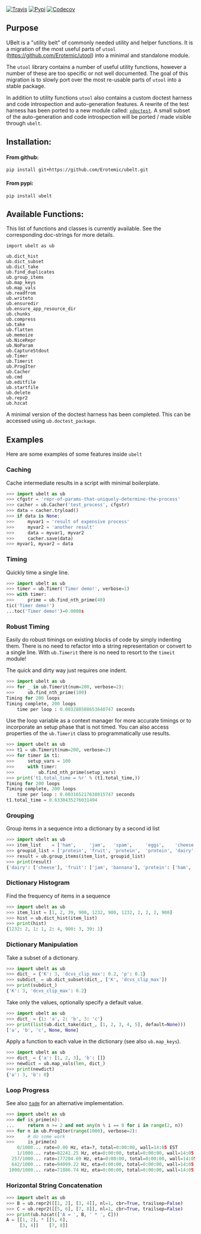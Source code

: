 [![Travis](https://img.shields.io/travis/Erotemic/ubelt.svg)](https://travis-ci.org/Erotemic/ubelt)
[![Pypi](https://img.shields.io/pypi/v/ubelt.svg)](https://pypi.python.org/pypi/ubelt)
[![Codecov](https://codecov.io/github/Erotemic/ubelt/badge.svg?branch=master&service=github)](https://codecov.io/github/Erotemic/ubelt?branch=master)


## Purpose
UBelt is a "utility belt" of commonly needed utility and helper functions.
It is a migration of the most useful parts of `utool`
  (https://github.com/Erotemic/utool) into a minimal and standalone module.

The `utool` library contains a number of useful utility functions, however a
number of these are too specific or not well documented. The goal of this
migration is to slowly port over the most re-usable parts of `utool` into a
stable package.

In addition to utility functions `utool` also contains a custom doctest
  harness and code introspection and auto-generation features.
A rewrite of the test harness has been ported to a new module called:
[`xdoctest`](https://github.com/Erotemic/xdoctest).  A small subset of the
auto-generation and code introspection will be ported / made visible through
`ubelt`.


## Installation:

#### From github:
```
pip install git+https://github.com/Erotemic/ubelt.git
```

#### From pypi:
```
pip install ubelt
```

## Available Functions:
This list of functions and classes is currently available. 
See the corresponding doc-strings for more details.

```
import ubelt as ub

ub.dict_hist
ub.dict_subset
ub.dict_take
ub.find_duplicates
ub.group_items
ub.map_keys
ub.map_vals
ub.readfrom
ub.writeto
ub.ensuredir
ub.ensure_app_resource_dir
ub.chunks
ub.compress
ub.take
ub.flatten
ub.memoize
ub.NiceRepr
ub.NoParam
ub.CaptureStdout
ub.Timer
ub.Timerit
ub.ProgIter
ub.Cacher
ub.cmd
ub.editfile
ub.startfile
ub.delete
ub.repr2
ub.hzcat
```

A minimal version of the doctest harness has been completed.
This can be accessed using `ub.doctest_package`.

## Examples

Here are some examples of some features inside `ubelt`


### Caching
Cache intermediate results in a script with minimal boilerplate.
```python
>>> import ubelt as ub
>>> cfgstr = 'repr-of-params-that-uniquely-determine-the-process'
>>> cacher = ub.Cacher('test_process', cfgstr)
>>> data = cacher.tryload()
>>> if data is None:
>>>     myvar1 = 'result of expensive process'
>>>     myvar2 = 'another result'
>>>     data = myvar1, myvar2
>>>     cacher.save(data)
>>> myvar1, myvar2 = data
```


### Timing
Quickly time a single line.
```python
>>> import ubelt as ub
>>> timer = ub.Timer('Timer demo!', verbose=1)
>>> with timer:
>>>     prime = ub.find_nth_prime(40)
tic('Timer demo!')
...toc('Timer demo!')=0.0008s
```


### Robust Timing
Easily do robust timings on existing blocks of code by simply indenting them.
There is no need to refactor into a string representation or convert to a
single line.  With `ub.Timerit` there is no need to resort to the `timeit`
module!

The quick and dirty way just requires one indent.
```python
>>> import ubelt as ub
>>> for _ in ub.Timerit(num=200, verbose=2):
>>>     ub.find_nth_prime(100)
Timing for 200 loops
Timing complete, 200 loops
    time per loop : 0.003288508653640747 seconds
```


Use the loop variable as a context manager for more accurate timings or to
incorporate an setup phase that is not timed.  You can also access properties
of the `ub.Timerit` class to programmatically use results.
```python
>>> import ubelt as ub
>>> t1 = ub.Timerit(num=200, verbose=2)
>>> for timer in t1:
>>>     setup_vars = 100
>>>     with timer:
>>>         ub.find_nth_prime(setup_vars)
>>> print('t1.total_time = %r' % (t1.total_time,))
Timing for 200 loops
Timing complete, 200 loops
    time per loop : 0.003165217638015747 seconds
t1.total_time = 0.6330435276031494
```


### Grouping

Group items in a sequence into a dictionary by a second id list
```python
>>> import ubelt as ub
>>> item_list    = ['ham',     'jam',   'spam',     'eggs',    'cheese', 'bannana']
>>> groupid_list = ['protein', 'fruit', 'protein',  'protein', 'dairy',  'fruit']
>>> result = ub.group_items(item_list, groupid_list)
>>> print(result)
{'dairy': ['cheese'], 'fruit': ['jam', 'bannana'], 'protein': ['ham', 'spam', 'eggs']}
```


### Dictionary Histogram

Find the frequency of items in a sequence
```python
>>> import ubelt as ub
>>> item_list = [1, 2, 39, 900, 1232, 900, 1232, 2, 2, 2, 900]
>>> hist = ub.dict_hist(item_list)
>>> print(hist)
{1232: 2, 1: 1, 2: 4, 900: 3, 39: 1}
```


### Dictionary Manipulation


Take a subset of a dictionary.
```python
>>> import ubelt as ub
>>> dict_ = {'K': 3, 'dcvs_clip_max': 0.2, 'p': 0.1}
>>> subdict_ = ub.dict_subset(dict_, ['K', 'dcvs_clip_max'])
>>> print(subdict_)
{'K': 3, 'dcvs_clip_max': 0.2}
```


Take only the values, optionally specify a default value.
```python
>>> import ubelt as ub
>>> dict_ = {1: 'a', 2: 'b', 3: 'c'}
>>> print(list(ub.dict_take(dict_, [1, 2, 3, 4, 5], default=None)))
['a', 'b', 'c', None, None]
```


Apply a function to each value in the dictionary (see also `ub.map_keys`).
```python
>>> import ubelt as ub
>>> dict_ = {'a': [1, 2, 3], 'b': []}
>>> newdict = ub.map_vals(len, dict_)
>>> print(newdict)
{'a': 3, 'b': 0}
```


### Loop Progress
See also [`tqdm`](https://pypi.python.org/pypi/tqdm) for an alternative
implementation.
```python
>>> import ubelt as ub
>>> def is_prime(n):
...     return n >= 2 and not any(n % i == 0 for i in range(2, n))
>>> for n in ub.ProgIter(range(1000), verbose=2):
>>>     # do some work
>>>     is_prime(n)
    0/1000... rate=0.00 Hz, eta=?, total=0:00:00, wall=14:05 EST 
    1/1000... rate=82241.25 Hz, eta=0:00:00, total=0:00:00, wall=14:05 EST 
  257/1000... rate=177204.69 Hz, eta=0:00:00, total=0:00:00, wall=14:05 EST 
  642/1000... rate=94099.22 Hz, eta=0:00:00, total=0:00:00, wall=14:05 EST 
 1000/1000... rate=71886.74 Hz, eta=0:00:00, total=0:00:00, wall=14:05 EST 
```


### Horizontal String Concatenation

```python
>>> import ubelt as ub
>>> B = ub.repr2([[1, 2], [3, 4]], nl=1, cbr=True, trailsep=False)
>>> C = ub.repr2([[5, 6], [7, 8]], nl=1, cbr=True, trailsep=False)
>>> print(ub.hzcat(['A = ', B, ' * ', C]))
A = [[1, 2], * [[5, 6],
     [3, 4]]    [7, 8]]
```
